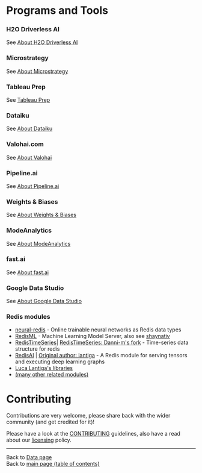 # Programs and Tools

### H2O Driverless AI

See [About H2O Driverless AI](about-H2O-Driverless-AI.md#h2o-driverless-ai)

### Microstrategy

See [About Microstrategy](about-Microstrategy.md#microstrategy)

### Tableau Prep

See [Tableau Prep](about-Tableau-Prep.md#tableau-prep)

### Dataiku

See [About Dataiku](about-Dataiku.md#dataiku)

### Valohai.com

See [About Valohai](about-Valohai.md#valohai)

### Pipeline.ai

See [About Pipeline.ai](about-Pipeline.ai.md#pipelineai)

### Weights & Biases

See [About Weights & Biases](about-Weights-and-Biases.md#weights--biases)

### ModeAnalytics

See [About ModeAnalytics](about-ModeAnalytics.md)

### fast.ai

See [About fast.ai](about-fast.ai.md)

### Google Data Studio

See [About Google Data Studio](about-Google-Data-Studio.md)

### Redis modules
- [neural-redis](https://github.com/antirez/neural-redis) - Online trainable neural networks as Redis data types
- [RedisML](https://github.com/RedisLabsModules/redisml) -  Machine Learning Model Server, also see [shaynativ](https://github.com/shaynativ)
- [RedisTimeSeries](https://github.com/RedisTimeSeries/RedisTimeSeries)| [RedisTimeSeries: Danni-m's fork](https://github.com/danni-m/redis-timeseries) - Time-series data structure for redis
- [RedisAI](https://github.com/RedisAI/RedisAI) | [Original author: lantiga](https://github.com/lantiga) - A Redis module for serving tensors and executing deep learning graphs
- [Luca Lantiga's libraries](https://libraries.io/github/lantiga)
- [(many other related modules)](https://redis.io/modules)

# Contributing

Contributions are very welcome, please share back with the wider community (and get credited for it)!

Please have a look at the [CONTRIBUTING](../CONTRIBUTING.md) guidelines, also have a read about our [licensing](../LICENSE.md) policy.

---

Back to [Data page](./README.md#data)</br>
Back to [main page (table of contents)](../README.md)